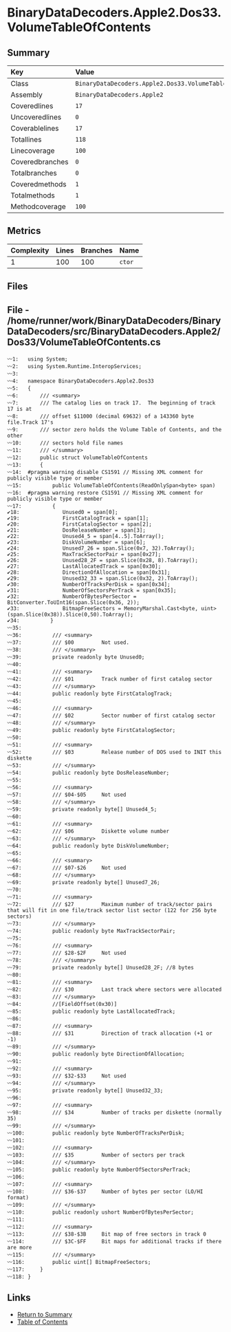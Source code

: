 ﻿# BinaryDataDecoders.Apple2.Dos33.VolumeTableOfContents

## Summary

| Key             | Value                                                   |
| :-------------- | :------------------------------------------------------ |
| Class           | `BinaryDataDecoders.Apple2.Dos33.VolumeTableOfContents` |
| Assembly        | `BinaryDataDecoders.Apple2`                             |
| Coveredlines    | `17`                                                    |
| Uncoveredlines  | `0`                                                     |
| Coverablelines  | `17`                                                    |
| Totallines      | `118`                                                   |
| Linecoverage    | `100`                                                   |
| Coveredbranches | `0`                                                     |
| Totalbranches   | `0`                                                     |
| Coveredmethods  | `1`                                                     |
| Totalmethods    | `1`                                                     |
| Methodcoverage  | `100`                                                   |

## Metrics

| Complexity | Lines | Branches | Name    |
| :--------- | :---- | :------- | :------ |
| 1          | 100   | 100      | `ctor`  |

## Files

## File - /home/runner/work/BinaryDataDecoders/BinaryDataDecoders/src/BinaryDataDecoders.Apple2/Dos33/VolumeTableOfContents.cs

```CSharp
〰1:   using System;
〰2:   using System.Runtime.InteropServices;
〰3:   
〰4:   namespace BinaryDataDecoders.Apple2.Dos33
〰5:   {
〰6:       /// <summary>
〰7:       /// The catalog lies on track 17.  The beginning of track 17 is at
〰8:       /// offset $11000 (decimal 69632) of a 143360 byte file.Track 17's
〰9:       /// sector zero holds the Volume Table of Contents, and the other
〰10:      /// sectors hold file names
〰11:      /// </summary>
〰12:      public struct VolumeTableOfContents
〰13:      {
〰14:  #pragma warning disable CS1591 // Missing XML comment for publicly visible type or member
〰15:          public VolumeTableOfContents(ReadOnlySpan<byte> span)
〰16:  #pragma warning restore CS1591 // Missing XML comment for publicly visible type or member
〰17:          {
✔18:              Unused0 = span[0];
✔19:              FirstCatalogTrack = span[1];
✔20:              FirstCatalogSector = span[2];
✔21:              DosReleaseNumber = span[3];
✔22:              Unused4_5 = span[4..5].ToArray();
✔23:              DiskVolumeNumber = span[6];
✔24:              Unused7_26 = span.Slice(0x7, 32).ToArray();
✔25:              MaxTrackSectorPair = span[0x27];
✔26:              Unused28_2F = span.Slice(0x28, 8).ToArray();
✔27:              LastAllocatedTrack = span[0x30];
✔28:              DirectionOfAllocation = span[0x31];
✔29:              Unused32_33 = span.Slice(0x32, 2).ToArray();
✔30:              NumberOfTracksPerDisk = span[0x34];
✔31:              NumberOfSectorsPerTrack = span[0x35];
✔32:              NumberOfBytesPerSector = BitConverter.ToUInt16(span.Slice(0x36, 2));
✔33:              BitmapFreeSectors = MemoryMarshal.Cast<byte, uint>(span.Slice(0x38)).Slice(0,50).ToArray();
✔34:          }
〰35:  
〰36:          /// <summary>
〰37:          /// $00         Not used.
〰38:          /// </summary>
〰39:          private readonly byte Unused0;
〰40:  
〰41:          /// <summary>
〰42:          /// $01         Track number of first catalog sector
〰43:          /// </summary>
〰44:          public readonly byte FirstCatalogTrack;
〰45:  
〰46:          /// <summary>
〰47:          /// $02         Sector number of first catalog sector
〰48:          /// </summary>
〰49:          public readonly byte FirstCatalogSector;
〰50:  
〰51:          /// <summary>
〰52:          /// $03         Release number of DOS used to INIT this diskette
〰53:          /// </summary>
〰54:          public readonly byte DosReleaseNumber;
〰55:  
〰56:          /// <summary>
〰57:          /// $04-$05     Not used
〰58:          /// </summary>
〰59:          private readonly byte[] Unused4_5;
〰60:  
〰61:          /// <summary>
〰62:          /// $06         Diskette volume number
〰63:          /// </summary>
〰64:          public readonly byte DiskVolumeNumber;
〰65:  
〰66:          /// <summary>
〰67:          /// $07-$26     Not used
〰68:          /// </summary>
〰69:          private readonly byte[] Unused7_26;
〰70:  
〰71:          /// <summary>
〰72:          /// $27         Maximum number of track/sector pairs that will fit in one file/track sector list sector (122 for 256 byte sectors)
〰73:          /// </summary>
〰74:          public readonly byte MaxTrackSectorPair;
〰75:  
〰76:          /// <summary>
〰77:          /// $28-$2F     Not used
〰78:          /// </summary>
〰79:          private readonly byte[] Unused28_2F; //8 bytes
〰80:  
〰81:          /// <summary>
〰82:          /// $30         Last track where sectors were allocated
〰83:          /// </summary>
〰84:          //[FieldOffset(0x30)]
〰85:          public readonly byte LastAllocatedTrack;
〰86:  
〰87:          /// <summary>
〰88:          /// $31         Direction of track allocation (+1 or -1)
〰89:          /// </summary>
〰90:          public readonly byte DirectionOfAllocation;
〰91:  
〰92:          /// <summary>
〰93:          /// $32-$33     Not used
〰94:          /// </summary>
〰95:          private readonly byte[] Unused32_33;
〰96:  
〰97:          /// <summary>
〰98:          /// $34         Number of tracks per diskette (normally 35)
〰99:          /// </summary>
〰100:         public readonly byte NumberOfTracksPerDisk;
〰101: 
〰102:         /// <summary>
〰103:         /// $35         Number of sectors per track
〰104:         /// </summary>
〰105:         public readonly byte NumberOfSectorsPerTrack;
〰106: 
〰107:         /// <summary>
〰108:         /// $36-$37     Number of bytes per sector (LO/HI format)
〰109:         /// </summary>
〰110:         public readonly ushort NumberOfBytesPerSector;
〰111: 
〰112:         /// <summary>
〰113:         /// $38-$3B     Bit map of free sectors in track 0
〰114:         /// $3C-$FF     Bit maps for additional tracks if there are more
〰115:         /// </summary>
〰116:         public uint[] BitmapFreeSectors;
〰117:     }
〰118: }
```

## Links

* [Return to Summary](Summary.md)
* [Table of Contents](../TOC.md)

